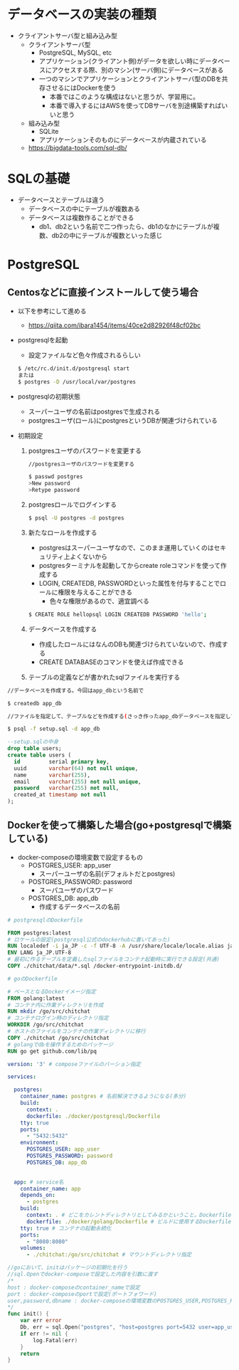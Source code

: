 # データベースの実装の種類
- クライアントサーバ型と組み込み型
    - クライアントサーバ型
        - PostgreSQL, MySQL, etc
        - アプリケーション(クライアント側)がデータを欲しい時にデータベースにアクセスする際、別のマシン(サーバ側)にデータベースがある
        - 一つのマシンでアプリケーションとクライアントサーバ型のDBを共存させるにはDockerを使う
            - 本番ではこのような構成はないと思うが、学習用に。
            - 本番で導入するにはAWSを使ってDBサーバを別途構築すればいいと思う
    - 組み込み型
        - SQLite
        - アプリケーションそのものにデータベースが内蔵されている
    - https://bigdata-tools.com/sql-db/

# SQLの基礎
- データベースとテーブルは違う
    - データベースの中にテーブルが複数ある
    - データベースは複数作ることができる
        - db1、db2という名前で二つ作ったら、db1のなかにテーブルが複数、db2の中にテーブルが複数といった感じ

# PostgreSQL

## Centosなどに直接インストールして使う場合

- 以下を参考にして進める
    - https://qiita.com/ibara1454/items/40ce2d82926f48cf02bc

- postgresqlを起動
    - 設定ファイルなど色々作成されるらしい

    ```bash
    $ /etc/rc.d/init.d/postgresql start
    または
    $ postgres -D /usr/local/var/postgres
    ```

- postgresqlの初期状態
    - スーパーユーザの名前はpostgresで生成される
    - postgresユーザ(ロール)にpostgresというDBが関連づけられている


- 初期設定
    1. postgresユーザのパスワードを変更する

        ```bash
        //postgresユーザのパスワードを変更する

        $ passwd postgres
        >New password
        >Retype password
        ```
    2. postgresロールでログインする

        ```bash
        $ psql -U postgres -d postgres
        ```

    3. 新たなロールを作成する
        - postgresはスーパーユーザなので、このまま運用していくのはセキュリティ上よくないから
        - postgresターミナルを起動してからcreate roleコマンドを使って作成する
        - LOGIN, CREATEDB, PASSWORDといった属性を付与することでロールに権限を与えることができる
            - 色々な権限があるので、適宜調べる

        ```bash
        $ CREATE ROLE hellopsql LOGIN CREATEDB PASSWORD 'hello';
        ```

    4. データベースを作成する
        - 作成したロールにはなんのDBも関連づけられていないので、作成する
        - CREATE DATABASEのコマンドを使えば作成できる

    5. テーブルの定義などが書かれたsqlファイルを実行する


```bash
//データベースを作成する。今回はapp_dbという名前で

$ createdb app_db
```

```bash
//ファイルを指定して、テーブルなどを作成する(さっき作ったapp_dbデータベースを指定している)

$ psql -f setup.sql -d app_db
```

```sql
--setup.sqlの中身
drop table users;
create table users (
  id         serial primary key,
  uuid       varchar(64) not null unique,
  name       varchar(255),
  email      varchar(255) not null unique,
  password   varchar(255) not null,
  created_at timestamp not null   
);
```

## Dockerを使って構築した場合(go+postgresqlで構築している)

- docker-composeの環境変数で設定するもの
    - POSTGRES_USER: app_user
        - スーパーユーザの名前(デフォルトだとpostgres)
    - POSTGRES_PASSWORD: password
        - スーパユーザのパスワード
    - POSTGRES_DB: app_db
        - 作成するデータベースの名前

```Dockerfile
# postgresqlのDockerfile

FROM postgres:latest
# ロケールの設定(postgresql公式のdockerhubに書いてあった)
RUN localedef -i ja_JP -c -f UTF-8 -A /usr/share/locale/locale.alias ja_JP.UTF-8
ENV LANG ja_JP.UTF-8
# 最初に作るテーブルを定義したsqlファイルをコンテナ起動時に実行できる設定(共通)
COPY ./chitchat/data/*.sql /docker-entrypoint-initdb.d/
```

```Dockerfile
# goのDockerfile

# ベースとなるDockerイメージ指定
FROM golang:latest
# コンテナ内に作業ディレクトリを作成
RUN mkdir /go/src/chitchat
# コンテナログイン時のディレクトリ指定
WORKDIR /go/src/chitchat
# ホストのファイルをコンテナの作業ディレクトリに移行
COPY ./chitchat /go/src/chitchat
# golangでdbを操作するためのパッケージ
RUN go get github.com/lib/pq
```

```yaml
version: '3' # composeファイルのバーション指定

services:

  postgres:
    container_name: postgres # 名前解決できるようになる(多分)
    build:
      context: .
      dockerfile: ./docker/postgresql/Dockerfile
    tty: true
    ports:
      - "5432:5432"
    environment:
      POSTGRES_USER: app_user
      POSTGRES_PASSWORD: password
      POSTGRES_DB: app_db
    

  app: # service名
    container_name: app
    depends_on:
      - postgres
    build:
      context: . # どこをカレントディレクトリとしてみるかということ。Dockerfileの中のパスの書き方も変わるから注意
      dockerfile: ./docker/golang/Dockerfile # ビルドに使用するDockerfileがあるディレクトリ指定
    tty: true # コンテナの起動永続化
    ports:
      - "8080:8080"
    volumes:
      - ./chitchat:/go/src/chitchat # マウントディレクトリ指定
```

```go
//goにおいて、initはパッケージの初期化を行う
//sql.Openでdocker-composeで設定した内容を引数に渡す
/*
host : docker-composeのcontainer_nameで設定
port : docker-composeのportで設定(ポートフォワード)
user,password,dbname : docker-composeの環境変数のPOSTGRES_USER,POSTGRES_PASSWORD,POSTGRES_DBでそれぞれ設定
*/
func init() {
	var err error
	Db, err = sql.Open("postgres", "host=postgres port=5432 user=app_user password=password dbname=app_db sslmode=disable")
	if err != nil {
		log.Fatal(err)
	}
	return
}
```